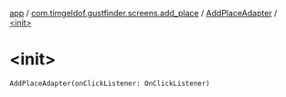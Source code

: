 [app](../../index.md) / [com.timgeldof.gustfinder.screens.add_place](../index.md) / [AddPlaceAdapter](index.md) / [&lt;init&gt;](./-init-.md)

# &lt;init&gt;

`AddPlaceAdapter(onClickListener: OnClickListener)`